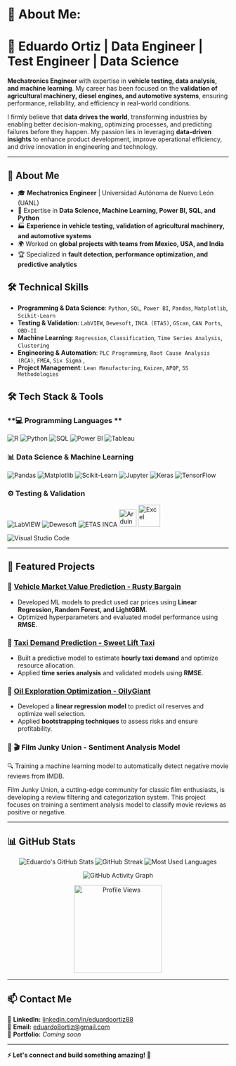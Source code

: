 # 💫 About Me:

# 🚀 Eduardo Ortiz | Data Engineer | Test Engineer | Data Science  

**Mechatronics Engineer** with expertise in **vehicle testing, data analysis, and machine learning**. My career has been focused on the **validation of agricultural machinery, diesel engines, and automotive systems**, ensuring performance, reliability, and efficiency in real-world conditions.  

I firmly believe that **data drives the world**, transforming industries by enabling better decision-making, optimizing processes, and predicting failures before they happen. My passion lies in leveraging **data-driven insights** to enhance product development, improve operational efficiency, and drive innovation in engineering and technology.  

---

## 📌 About Me
- 🎓 **Mechatronics Engineer** | Universidad Autónoma de Nuevo León (UANL)  
- 🔬 Expertise in **Data Science, Machine Learning, Power BI, SQL, and Python**  
- 🏭 **Experience in vehicle testing, validation of agricultural machinery, and automotive systems**  
- 🌍 Worked on **global projects with teams from Mexico, USA, and India**  
- 🏆 Specialized in **fault detection, performance optimization, and predictive analytics**  


## 🛠 Technical Skills

- **Programming & Data Science**: `Python`, `SQL`, `Power BI`, `Pandas`, `Matplotlib`, `Scikit-Learn`
- **Testing & Validation**: `LabVIEW`, `Dewesoft`, `INCA (ETAS)`, `GScan`, `CAN Ports`, `OBD-II`
- **Machine Learning**: `Regression`, `Classification`, `Time Series Analysis`, `Clustering`
- **Engineering & Automation**: `PLC Programming`, `Root Cause Analysis (RCA)`, `FMEA`, `Six Sigma` , 
- **Project Management**: `Lean Manufacturing`, `Kaizen`, `APQP`, `5S Methodologies`
  

## 🛠 Tech Stack & Tools

### **💻 Programming Languages **
![R](https://img.shields.io/badge/R-276DC3?style=for-the-badge&logo=r&logoColor=white)
![Python](https://img.shields.io/badge/Python-3776AB?style=for-the-badge&logo=python&logoColor=white)
![SQL](https://img.shields.io/badge/SQL-4479A1?style=for-the-badge&logo=mysql&logoColor=white)
![Power BI](https://img.shields.io/badge/Power%20BI-F2C811?style=for-the-badge&logo=power-bi&logoColor=black)
![Tableau](https://img.shields.io/badge/Tableau-E97627?style=for-the-badge&logo=tableau&logoColor=white)




### **📊 Data Science & Machine Learning**
![Pandas](https://img.shields.io/badge/Pandas-150458?style=for-the-badge&logo=pandas&logoColor=white)
![Matplotlib](https://img.shields.io/badge/Matplotlib-11557C?style=for-the-badge&logo=python&logoColor=white)
![Scikit-Learn](https://img.shields.io/badge/Scikit--Learn-F7931E?style=for-the-badge&logo=scikit-learn&logoColor=white)
![Jupyter](https://img.shields.io/badge/Jupyter-F37626?style=for-the-badge&logo=jupyter&logoColor=white)
![Keras](https://img.shields.io/badge/Keras-D00000?style=for-the-badge&logo=keras&logoColor=white)
![TensorFlow](https://img.shields.io/badge/TensorFlow-FF6F00?style=for-the-badge&logo=tensorflow&logoColor=white)


### **⚙️ Testing & Validation**
![LabVIEW](https://img.shields.io/badge/LabVIEW-FFCB2D?style=for-the-badge&logo=labview&logoColor=black)
![Dewesoft](https://img.shields.io/badge/Dewesoft-FF6700?style=for-the-badge&logo=dewesoft&logoColor=white)
![ETAS INCA](https://img.shields.io/badge/ETAS%20INCA-0033A0?style=for-the-badge&logo=etas&logoColor=white)
<img src="https://cdn.worldvectorlogo.com/logos/arduino-1.svg" alt="Arduino" width="40"/>
<img src="https://cdn.worldvectorlogo.com/logos/microsoft-excel-2013.svg" alt="Excel" width="50"/>


![Visual Studio Code](https://img.shields.io/badge/VS%20Code-007ACC?style=for-the-badge&logo=visual-studio-code&logoColor=white)

---

## 📂 Featured Projects

### 🔹 [Vehicle Market Value Prediction - Rusty Bargain](https://github.com/Lalo8Ortiz/Machine-Learning/blob/main/P.13%20Proyecto%20compa%C3%B1ia%20Rusty%20Bargain%20es%20un%20servicio%20de%20venta%20de%20coches%20de%20segunda%20mano%20.ipynb)
- Developed ML models to predict used car prices using **Linear Regression, Random Forest, and LightGBM**.
- Optimized hyperparameters and evaluated model performance using **RMSE**.

### 🔹 [Taxi Demand Prediction - Sweet Lift Taxi]([https://github.com/Lalo8Ortiz/ProyectosTripletenDS](https://github.com/Lalo8Ortiz/Machine-Learning/blob/main/P.13%20Proyecto%20compa%C3%B1ia%20Rusty%20Bargain%20es%20un%20servicio%20de%20venta%20de%20coches%20de%20segunda%20mano%20.ipynb))
- Built a predictive model to estimate **hourly taxi demand** and optimize resource allocation.
- Applied **time series analysis** and validated models using **RMSE**.

### 🔹 [Oil Exploration Optimization - OilyGiant](https://github.com/Lalo8Ortiz/Machine-Learning/blob/main/%5BOilyGiant/oil_well_model.ipynb%5D(https:/github.com/Lalo8Ortiz/Machine-Learning/blob/main/P11_Extraccion_de_pozos_Aprendizaje_automatico.ipynb))
- Developed a **linear regression model** to predict oil reserves and optimize well selection.
- Applied **bootstrapping techniques** to assess risks and ensure profitability.

### 🔹 🎬 Film Junky Union - Sentiment Analysis Model
🔍 Training a machine learning model to automatically detect negative movie reviews from IMDB.

Film Junky Union, a cutting-edge community for classic film enthusiasts, is developing a review filtering and categorization system. This project focuses on training a sentiment analysis model to classify movie reviews as positive or negative.

---

## 📊 GitHub Stats

<p align="center">
  <img src="https://github-readme-stats.vercel.app/api?username=Lalo8Ortiz&show_icons=true&theme=dark" alt="Eduardo's GitHub Stats" />
  <img src="https://github-readme-streak-stats.herokuapp.com/?user=Lalo8Ortiz&theme=dark" alt="GitHub Streak" />
  <img src="https://github-readme-stats.vercel.app/api/top-langs/?username=Lalo8Ortiz&layout=compact&theme=dark" alt="Most Used Languages" />
</p>


<p align="center">
  <img src="https://github-readme-activity-graph.vercel.app/graph?username=Lalo8Ortiz&theme=github-dark" alt="GitHub Activity Graph"/>
</p>


<p align="center">
  <img src="https://komarev.com/ghpvc/?username=Lalo8Ortiz&style=flat-square&color=blue" alt="Profile Views" width="200">
</p>
                                                                          

---

## 📫 Contact Me  
💼 **LinkedIn:** [linkedin.com/in/eduardoortiz88](https://www.linkedin.com/in/eduardoortiz88/)  
📧 **Email:** eduardo8ortiz@gmail.com  
🔗 **Portfolio:** *Coming soon*  

---

**⚡ Let's connect and build something amazing! 🚀**



<!-- Proudly created with GPRM ( https://gprm.itsvg.in ) -->
